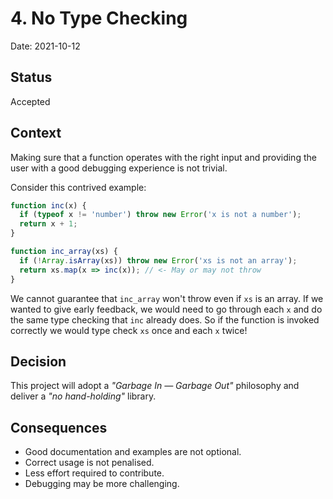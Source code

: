 # 4. No Type Checking

Date: 2021-10-12

## Status

Accepted

## Context

Making sure that a function operates with the right input and providing the user with a good debugging experience is not trivial.

Consider this contrived example:

```javascript
function inc(x) {
  if (typeof x != 'number') throw new Error('x is not a number');
  return x + 1;
}

function inc_array(xs) {
  if (!Array.isArray(xs)) throw new Error('xs is not an array');
  return xs.map(x => inc(x)); // <- May or may not throw
}
```

We cannot guarantee that `inc_array` won't throw even if `xs` is an array. If we wanted to give early feedback, we would need to go through each `x` and do the same type checking that `inc` already does. So if the function is invoked correctly we would type check `xs` once and each `x` twice!

## Decision

This project will adopt a *"Garbage In — Garbage Out"* philosophy and deliver a *"no hand-holding"* library.

## Consequences

- Good documentation and examples are not optional.
- Correct usage is not penalised.
- Less effort required to contribute.
- Debugging may be more challenging.
